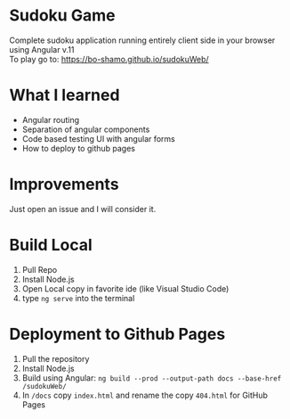 # Sudoku Game
Complete sudoku application running entirely client side in your browser using Angular v.11  
To play go to: https://bo-shamo.github.io/sudokuWeb/

# What I learned
- Angular routing
- Separation of angular components
- Code based testing UI with angular forms 
- How to deploy to github pages 

# Improvements
Just open an issue and I will consider it.

# Build Local
1. Pull Repo
2. Install Node.js
3. Open Local copy in favorite ide (like Visual Studio Code)
4. type `ng serve` into the terminal

# Deployment to Github Pages
1. Pull the repository
2. Install Node.js
3. Build using Angular: `ng build --prod --output-path docs --base-href /sudokuWeb/`
4. In `/docs` copy `index.html` and rename the copy `404.html` for GitHub Pages
